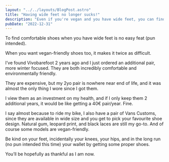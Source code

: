 ```yaml
---
layout: "../../layouts/BlogPost.astro"
title: "Having wide feet no longer sucks!"
description: "Even if you're vegan and you have wide feet, you can find comfortable shoes that matche your style are actually comfortable to wear"
pubDate: "2022-12-31"
---
```


To find comfortable shoes when you have wide feet is no easy feat (pun intended). 

When you want vegan-friendly shoes too, it makes it twice as difficult.

I’ve found Vivobarefoot 2 years ago and I just ordered an additional pair, more winter focused. They are both incredibly comfortable and environmentally friendly.

They are expensive, but my 2yo pair is nowhere near end of life, and it was almost the only thing I wore since I got them.

I view them as an investment on my health, and if I only keep them 2 additional years, it would be like getting a 40€ pair/year. Fine.

I say almost because to ride my bike, I also have a pair of Vans Customs, since they are available in wide size and you get to pick your favourite shoe design. Natural gum, leopard print, and black laces are still my go-to. And of course some models are vegan-friendly.

Be kind on your feet, incidentally your knees, your hips, and in the long run (no pun intended this time) your wallet by getting some proper shoes. 

You’ll be hopefully as thankful as I am now.